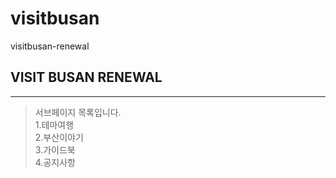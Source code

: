 # visitbusan
visitbusan-renewal
## VISIT BUSAN RENEWAL
***
>서브페이지 목록입니다.<br>
1.테마여행<br>
2.부산이야기<br>
3.가이드북<br>
4.공지사항
